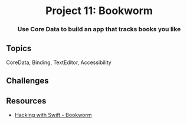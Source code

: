 <div align="center">
  <h1>Project 11: Bookworm</h1>
  <h3>Use Core Data to build an app that tracks books you like</h3>
</div>

## Topics

CoreData, Binding, TextEditor, Accessibility

##  Challenges


## Resources

- [Hacking with Swift - Bookworm](https://www.hackingwithswift.com/books/ios-swiftui/bookworm-wrap-up)
